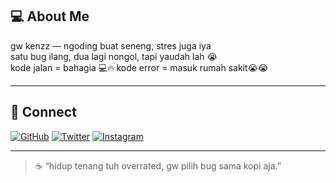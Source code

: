 ## 💻 About Me
gw kenzz — ngoding buat seneng, stres juga iya  
satu bug ilang, dua lagi nongol, tapi yaudah lah 😭  
kode jalan = bahagia 💻🔥 
kode error = masuk rumah sakit😭😭

---

## 🔗 Connect
[![GitHub](https://img.shields.io/badge/GitHub-KenzzSploit-000?style=for-the-badge&logo=github)](https://github.com/kenzzploit)
[![Twitter](https://img.shields.io/badge/Twitter-@kenzzploit-1DA1F2?style=for-the-badge&logo=twitter)](https://twitter.com/kenzzploit)
[![Instagram](https://img.shields.io/badge/Instagram-@Oktoviantus_1-E4405F?style=for-the-badge&logo=instagram)](https://instagram.com/kenzzploit)

---

> ☕ “hidup tenang tuh overrated, gw pilih bug sama kopi aja.”
